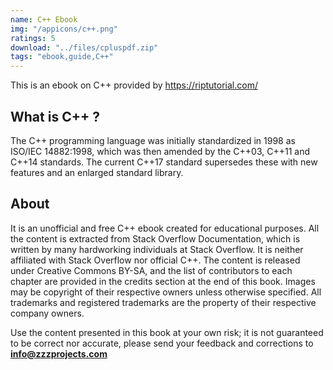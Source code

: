```yaml
---
name: C++ Ebook
img: "/appicons/c++.png"
ratings: 5
download: "../files/cpluspdf.zip"
tags: "ebook,guide,C++"
---
```


This is an ebook on C++ provided by <a href="https://riptutorial.com/" >https://riptutorial.com/</a>

## What is C++ ?

The C++ programming language was initially standardized in 1998 as ISO/IEC 14882:1998, which was then amended by the C++03, C++11 and C++14 standards. The current C++17 standard supersedes these with new features and an enlarged standard library.

## About

It is an unofficial and free C++ ebook created for educational purposes. All the content is
extracted from Stack Overflow Documentation, which is written by many hardworking individuals at
Stack Overflow. It is neither affiliated with Stack Overflow nor official C++.
The content is released under Creative Commons BY-SA, and the list of contributors to each
chapter are provided in the credits section at the end of this book. Images may be copyright of
their respective owners unless otherwise specified. All trademarks and registered trademarks are
the property of their respective company owners.

Use the content presented in this book at your own risk; it is not guaranteed to be correct nor
accurate, please send your feedback and corrections to **info@zzzprojects.com**
